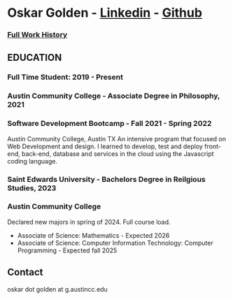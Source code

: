
# Oskar Golden  -  [Linkedin](https://www.linkedin.com/in/oskar-golden>) -  [Github](https://www.github.com/oskargolden)

### [Full Work History](https://github.com/oskargolden/me/blob/main/long_resume.md)

## EDUCATION                                                                 


### Full Time Student: 2019 - Present

### Austin Community College - Associate Degree in Philosophy, 2021

### Software Development Bootcamp - Fall 2021 - Spring 2022

Austin Community College, Austin TX
An intensive program that focused on Web Development and design. I learned to develop, test and deploy front-end, back-end, database and services in the cloud using the Javascript coding language.

### Saint Edwards University - Bachelors Degree in Reilgious Studies, 2023

### Austin Community College
Declared new majors in spring of 2024. Full course load.

- Associate of Science: Mathematics - Expected 2026
- Associate of Science: Computer Information Technology: Computer Programming - Expected fall 2025 








## Contact
oskar dot golden at g.austincc.edu
  










